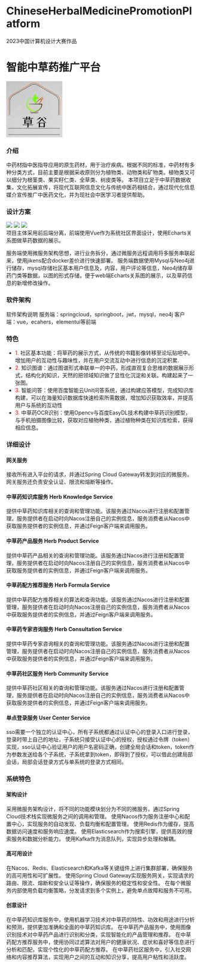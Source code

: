 # ChineseHerbalMedicinePromotionPlatform
2023中国计算机设计大赛作品
<h1>智能中草药推广平台</h1>
<img align="center"  style="height: 150px" src="img_1.png">

### 介绍
中药材指中医指导应用的原生药材，用于治疗疾病。根据不同的标准，中药材有多种分类方式，目前主要是根据采收原则分为植物类、动物类和矿物类。植物类又可以细分为根茎类、果实籽仁类、全草类、树皮类等。
本项目立足于中草药数据收集，文化拓展宣传，将现代互联网信息文化与传统中医药相结合，通过现代化信息媒介宣传推广中医药文化，并为现社会中医学习者提供帮助。

### 设计方案
<img  class="image" src="https://th.bing.com/th/id/OIP.6yRehj8SMIBNb94v6uns9wAAAA?w=180&h=180&c=7&r=0&o=5&dpr=1.5&pid=1.7">

<img class="image" src="https://th.bing.com/th/id/OIP.OEuB-4B9x7qQoGuOOlQlSgAAAA?w=203&h=180&c=7&r=0&o=5&dpr=1.5&pid=1.7">

<img class="image" src="https://th.bing.com/th/id/OIP.MGTDqNzn695-PwET2aXKgQAAAA?w=172&h=180&c=7&r=0&o=5&dpr=1.5&pid=1.7">
<br>
项目主体采用前后端分离，前端使用Vue作为系统社区界面设计，使用Echarts关系图做草药数据的展示。

服务端使用微服务架构思想，进行业务拆分，通过微服务远程调用将多服务串联起来，使用jikens配合docker差价进行快速部署。
服务端数据使用Mysql与Neo4j进行储存，mysql存储社区基本用户信息及，内容，用户评论等信息，Neo4j储存草药门类等数据，以图的形式存储，便于web端Echarts关系图的展示，以及草药信息的新增修改操作。
### 软件架构
软件架构说明
服务端：springcloud，springboot，jwt，mysql，neo4j
客户端：vue，ecahers，elementui等前端

### 特色
<ul>
<li>
<span style="color:red"> 1.</span>
社区基本功能：将草药的展示方式，从传统的书籍影像转移至论坛贴吧中。增加用户的互动性与趣味性，并在用户交流互动中进行信息的沉淀积累.
</li>
<li>
<span style="color:red"> 2.</span>
知识图谱：通过图谱形式串联单一的中药，形成直观复合思维的数据展示形式，结构化的知识，天然的把领域知识做了显性化沉淀和关联。构建起来了一张图。
</li>
<li>
<span style="color:red"> 3.</span>
智能问答：使用百度智能云Unit问答系统，通过构建应答模型，完成知识库构建，可以在海量知识数据库快速检索所需数据，增加知识获取效率，并提高用户与系统的互动性
</li>
<li>
<span style="color:red"> 3.</span>
中草药OCR识别：使用Opencv与百度EasyDL技术构建中草药识别模型，与手机拍摄图像比较，获取对应植物种类，通过植物种类在知识库检索，获得相应信息。
</li>
</ul>

### 详细设计
#### 网关服务
接收所有进入平台的请求，并通过Spring Cloud Gateway转发到对应的微服务。网关服务还负责安全认证、限流和熔断等操作。
#### 中草药知识库服务 Herb Knowledge Service
提供中草药知识库相关的查询和管理功能。该服务通过Nacos进行注册和配置管理，服务提供者在启动时向Nacos注册自己的实例信息，服务消费者从Nacos中获取服务提供者的实例信息，并通过Feign客户端来调用服务。
#### 中草药产品服务 Herb Product Service
提供中草药产品相关的查询和管理功能。该服务通过Nacos进行注册和配置管理，服务提供者在启动时向Nacos注册自己的实例信息，服务消费者从Nacos中获取服务提供者的实例信息，并通过Feign客户端来调用服务。
#### 中草药配方推荐服务 Herb Formula Service
提供中草药配方推荐相关的算法和查询功能。该服务通过Nacos进行注册和配置管理，服务提供者在启动时向Nacos注册自己的实例信息，服务消费者从Nacos中获取服务提供者的实例信息，并通过Feign客户端来调用服务。
#### 中草药专家咨询服务 Herb Consultation Service
提供中草药专家咨询相关的查询和管理功能。该服务通过Nacos进行注册和配置管理，服务提供者在启动时向Nacos注册自己的实例信息，服务消费者从Nacos中获取服务提供者的实例信息，并通过Feign客户端来调用服务。
#### 中草药社区服务 Herb Community Service
提供中草药社区相关的查询和管理功能。该服务通过Nacos进行注册和配置管理，服务提供者在启动时向Nacos注册自己的实例信息，服务消费者从Nacos中获取服务提供者的实例信息，并通过Feign客户端来调用服务。
#### 单点登录服务 User Center Service
sso需要一个独立的认证中心，所有子系统都通过认证中心的登录入口进行登录，登录时带上自己的地址，子系统只接受认证中心的授权，授权通过令牌（token）实现，sso认证中心验证用户的用户名密码正确，创建全局会话和token，token作为参数发送给各个子系统，子系统拿到token，即得到了授权，可以借此创建局部会话，局部会话登录方式与单系统的登录方式相同。
### 系统特色
#### 架构设计
采用微服务架构设计，将不同的功能模块划分为不同的微服务，通过Spring Cloud技术栈实现微服务之间的调用和管理。
使用Nacos作为服务注册中心和配置中心，实现服务的自动发现、负载均衡和配置管理。
使用Redis作为缓存，提高数据访问速度和服务响应速度。
使用Elasticsearch作为搜索引擎，提供高效的搜索服务和数据分析能力。
使用Kafka作为消息队列，实现异步处理和解耦。
#### 高可用设计
在Nacos、Redis、Elasticsearch和Kafka等关键组件上进行集群部署，确保服务的高可用性和可扩展性。
使用Spring Cloud Gateway实现服务网关，实现请求的路由、限流、熔断和安全认证等操作，确保服务的稳定性和安全性。
在每个微服务内部使用负载均衡策略，分发请求到多个实例上，避免单点故障和服务不可用。
#### 创意设计
在中草药知识库服务中，使用机器学习技术对中草药的特性、功效和用途进行分析和预测，提供更加准确和全面的中草药知识库。
在中草药产品服务中，使用图像识别技术对中草药产品进行识别和分类，实现智能化的产品管理和推荐。
在中草药配方推荐服务中，使用协同过滤算法对用户的健康状况、症状和喜好等信息进行分析和匹配，实现个性化的中草药配方推荐。
在中草药社区服务中，引入社交网络和内容推荐算法，实现用户之间的互动和知识分享，提高用户粘性和活跃度。
<style>
.image{
height: 75px;
border: 30px;
}
</style>
